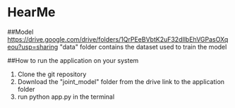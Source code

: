 # HearMe

##Model
https://drive.google.com/drive/folders/1QrPEeBVbtK2uF32dIlbEhVGPasOXqeou?usp=sharing
"data" folder contains the dataset used to train the model


##How to run the application on your system
1. Clone the git repository
2. Download the "joint_model" folder from the drive link to the application folder
3. run python app.py in the terminal
